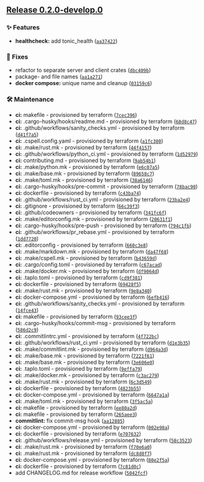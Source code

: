 ## [Release 0.2.0-develop.0](https://github.com/Arrow-air/svc-template-rust/releases/tag/v0.2.0-develop.0)

### ✨ Features

-  **healthcheck:** add tonic_health ([`aa37422`](https://github.com/Arrow-air/svc-template-rust/commit/aa37422552a46317ea4c696b2d1931f8439ab33b))

### 🐛 Fixes

- refactor to separate server and client crates ([`dbc409b`](https://github.com/Arrow-air/svc-template-rust/commit/dbc409b5e457e0e984db7451d6fdbaf130bdbf4e))
- package- and file names ([`aa1a271`](https://github.com/Arrow-air/svc-template-rust/commit/aa1a27118b265470644c43a2abda0139a318b262))
-  **docker compose:** unique name and cleanup ([`03159c6`](https://github.com/Arrow-air/svc-template-rust/commit/03159c693473198c1b6ac8d78c9f2e5e7ff043ac))

### 🛠 Maintenance

-  **ci:** makefile - provisioned by terraform ([`7cec396`](https://github.com/Arrow-air/svc-template-rust/commit/7cec39649bcecf3e99453cc0e633b01641c93dc3))
-  **ci:** .cargo-husky/hooks/readme.md - provisioned by terraform ([`68d8c47`](https://github.com/Arrow-air/svc-template-rust/commit/68d8c4766329568914241957cc6d0968fafc4c8a))
-  **ci:** .github/workflows/sanity_checks.yml - provisioned by terraform ([`d41f7a5`](https://github.com/Arrow-air/svc-template-rust/commit/d41f7a5f35491a4ca86f4bd1ef8b02a9e4ab2333))
-  **ci:** .cspell.config.yaml - provisioned by terraform ([`a1fc380`](https://github.com/Arrow-air/svc-template-rust/commit/a1fc3809d49b52debf1c26db5af29e727ff26838))
-  **ci:** .make/rust.mk - provisioned by terraform ([`44f4157`](https://github.com/Arrow-air/svc-template-rust/commit/44f4157f1aacafdbbdbdc7a95385ac0958021c7a))
-  **ci:** .github/workflows/python_ci.yml - provisioned by terraform ([`1d52979`](https://github.com/Arrow-air/svc-template-rust/commit/1d529798b39a16bc04a5bc037caa6cbb7943dd26))
-  **ci:** contributing.md - provisioned by terraform ([`9ab54b1`](https://github.com/Arrow-air/svc-template-rust/commit/9ab54b179ebd40da8200a518700778f6491ed28b))
-  **ci:** .make/python.mk - provisioned by terraform ([`e6c07a5`](https://github.com/Arrow-air/svc-template-rust/commit/e6c07a5999948c31377a829ad6d09d7468fb0680))
-  **ci:** .make/base.mk - provisioned by terraform ([`89658c7`](https://github.com/Arrow-air/svc-template-rust/commit/89658c7554128e26dae55f3ceb9d2c6aec660d26))
-  **ci:** .make/toml.mk - provisioned by terraform ([`38a6146`](https://github.com/Arrow-air/svc-template-rust/commit/38a6146abadc43e17dd6549b5469d6211397e41b))
-  **ci:** .cargo-husky/hooks/pre-commit - provisioned by terraform ([`78bac90`](https://github.com/Arrow-air/svc-template-rust/commit/78bac905afe034fe386e560b42e8878345126b5a))
-  **ci:** dockerfile - provisioned by terraform ([`c43ba74`](https://github.com/Arrow-air/svc-template-rust/commit/c43ba74868aa475e8b919787e9b0c51251b30175))
-  **ci:** .github/workflows/rust_ci.yml - provisioned by terraform ([`23ba2e4`](https://github.com/Arrow-air/svc-template-rust/commit/23ba2e482a51f36cdd51da1f062a39b886d104b9))
-  **ci:** .gitignore - provisioned by terraform ([`66c39f3`](https://github.com/Arrow-air/svc-template-rust/commit/66c39f3e2d00d2031b6ec874a37479515602a7f1))
-  **ci:** .github/codeowners - provisioned by terraform ([`341fc6f`](https://github.com/Arrow-air/svc-template-rust/commit/341fc6f2863bcbd6cca0bba4fe83243e658348a0))
-  **ci:** .make/editorconfig.mk - provisioned by terraform ([`20631f1`](https://github.com/Arrow-air/svc-template-rust/commit/20631f1ce6c3b13790dd6db55341c1082386a66e))
-  **ci:** .cargo-husky/hooks/pre-push - provisioned by terraform ([`794c1fb`](https://github.com/Arrow-air/svc-template-rust/commit/794c1fb51aadbefb1a9272c30b7ff54a1ca6828f))
-  **ci:** .github/workflows/pr_rebase.yml - provisioned by terraform ([`1dd7720`](https://github.com/Arrow-air/svc-template-rust/commit/1dd772082593d4656445651229df15754dd63af5))
-  **ci:** .editorconfig - provisioned by terraform ([`660c3e8`](https://github.com/Arrow-air/svc-template-rust/commit/660c3e802786f74bb4e885ecdddc73c9a8afe3ac))
-  **ci:** .make/markdown.mk - provisioned by terraform ([`da47f68`](https://github.com/Arrow-air/svc-template-rust/commit/da47f68a306591874b3763107bfd7456c9045573))
-  **ci:** .make/cspell.mk - provisioned by terraform ([`b43659d`](https://github.com/Arrow-air/svc-template-rust/commit/b43659d270a5b76b6608941d0d5024eaa06568f9))
-  **ci:** .cargo/config.toml - provisioned by terraform ([`c67acad`](https://github.com/Arrow-air/svc-template-rust/commit/c67acadf2799d2543c62d732fcd87194f32648f1))
-  **ci:** .make/docker.mk - provisioned by terraform ([`df9064d`](https://github.com/Arrow-air/svc-template-rust/commit/df9064d4e03a8bfa7f17128502901cc4b5597ae5))
-  **ci:** .taplo.toml - provisioned by terraform ([`cd9f381`](https://github.com/Arrow-air/svc-template-rust/commit/cd9f381047d1318bf69c24ec8c078d30ef9fcac4))
-  **ci:** dockerfile - provisioned by terraform ([`69428f5`](https://github.com/Arrow-air/svc-template-rust/commit/69428f5311586b49312331f7424489d09e2f2884))
-  **ci:** .make/rust.mk - provisioned by terraform ([`9e8a340`](https://github.com/Arrow-air/svc-template-rust/commit/9e8a34057d33df619427c43926a10166c5e85d65))
-  **ci:** docker-compose.yml - provisioned by terraform ([`6efb416`](https://github.com/Arrow-air/svc-template-rust/commit/6efb4165d854d15ce2a7d567fe1b52e6ce8196aa))
-  **ci:** .github/workflows/sanity_checks.yml - provisioned by terraform ([`14fce43`](https://github.com/Arrow-air/svc-template-rust/commit/14fce437acf900b186236aff239de2d915338ead))
-  **ci:** makefile - provisioned by terraform ([`93cee3f`](https://github.com/Arrow-air/svc-template-rust/commit/93cee3f79596b7e565b1dd3da6426cc795b2afbe))
-  **ci:** .cargo-husky/hooks/commit-msg - provisioned by terraform ([`586d2c9`](https://github.com/Arrow-air/svc-template-rust/commit/586d2c9d75d98548eff715d78809f1c5092614f0))
-  **ci:** .commitlintrc.yml - provisioned by terraform ([`4f722bc`](https://github.com/Arrow-air/svc-template-rust/commit/4f722bc8ea7e33483353f960a30b988018d0ba27))
-  **ci:** .github/workflows/rust_ci.yml - provisioned by terraform ([`d1e3b35`](https://github.com/Arrow-air/svc-template-rust/commit/d1e3b35e31e8c269ddcdfdc8a4c6b5350249d059))
-  **ci:** .make/commitlint.mk - provisioned by terraform ([`d964a3d`](https://github.com/Arrow-air/svc-template-rust/commit/d964a3d75bf06dd3da17d96fea4d3948d03225aa))
-  **ci:** .make/base.mk - provisioned by terraform ([`7221f61`](https://github.com/Arrow-air/svc-template-rust/commit/7221f6170f039d4cc59f7396a745bd53894c6416))
-  **ci:** .make/base.mk - provisioned by terraform ([`3e606e0`](https://github.com/Arrow-air/svc-template-rust/commit/3e606e0558a4436437f04ce0e9134f6a8a05c75a))
-  **ci:** .taplo.toml - provisioned by terraform ([`9effa79`](https://github.com/Arrow-air/svc-template-rust/commit/9effa79259f90fe242121d9ccf77b672c753cbf7))
-  **ci:** .make/docker.mk - provisioned by terraform ([`c3ac279`](https://github.com/Arrow-air/svc-template-rust/commit/c3ac279dc3ce404656afff2af525013430509382))
-  **ci:** .make/rust.mk - provisioned by terraform ([`6c3d549`](https://github.com/Arrow-air/svc-template-rust/commit/6c3d549d86514b3ff846095c464db10ab611c8a8))
-  **ci:** dockerfile - provisioned by terraform ([`4823b55`](https://github.com/Arrow-air/svc-template-rust/commit/4823b5585e0c1e3dc43bc3a5bc48edef5640b9ad))
-  **ci:** docker-compose.yml - provisioned by terraform ([`6647a1a`](https://github.com/Arrow-air/svc-template-rust/commit/6647a1afb625fd597548dc5acdb3cd0846d21ae9))
-  **ci:** .make/toml.mk - provisioned by terraform ([`3f5ac5a`](https://github.com/Arrow-air/svc-template-rust/commit/3f5ac5a684a4e6656ebed11b92d831bf39e58121))
-  **ci:** makefile - provisioned by terraform ([`ee80a2d`](https://github.com/Arrow-air/svc-template-rust/commit/ee80a2dcb2ffa662cd5bfe4209b5e19b72bc8c47))
-  **ci:** makefile - provisioned by terraform ([`265aee3`](https://github.com/Arrow-air/svc-template-rust/commit/265aee32a01fa0ca10ad5fc8e9689aafcd8e5aab))
-  **commitlint:** fix commit-msg hook ([`aa12885`](https://github.com/Arrow-air/svc-template-rust/commit/aa128852d9590f13e8fad7e3542ca22849783583))
-  **ci:** docker-compose.yml - provisioned by terraform ([`002e98a`](https://github.com/Arrow-air/svc-template-rust/commit/002e98acecefaa64799bd1db3f1a33daca418ae6))
-  **ci:** dockerfile - provisioned by terraform ([`e707632`](https://github.com/Arrow-air/svc-template-rust/commit/e707632b69e1a363e8f86ebacfc12c499d5e056a))
-  **ci:** .github/workflows/release.yml - provisioned by terraform ([`58c3523`](https://github.com/Arrow-air/svc-template-rust/commit/58c352370faa8daa2dc7cbc62f20f61e3408b211))
-  **ci:** .make/rust.mk - provisioned by terraform ([`f70e6a0`](https://github.com/Arrow-air/svc-template-rust/commit/f70e6a0295364a58dbcc3d8631164878cd0f69c0))
-  **ci:** .make/rust.mk - provisioned by terraform ([`dc8d8f7`](https://github.com/Arrow-air/svc-template-rust/commit/dc8d8f71124c08f62104b739738d6c0cd24ba851))
-  **ci:** docker-compose.yml - provisioned by terraform ([`80e2f5a`](https://github.com/Arrow-air/svc-template-rust/commit/80e2f5a3bc19125a08281928bcd8ba8596bf6f9b))
-  **ci:** dockerfile - provisioned by terraform ([`7c81d0c`](https://github.com/Arrow-air/svc-template-rust/commit/7c81d0cb32498c9e16bf11d0ff790cc084786488))
- add CHANGELOG.md for release workflow ([`5042fcf`](https://github.com/Arrow-air/svc-template-rust/commit/5042fcf89a6eb5e4316f308f0ac826fc4caff623))

